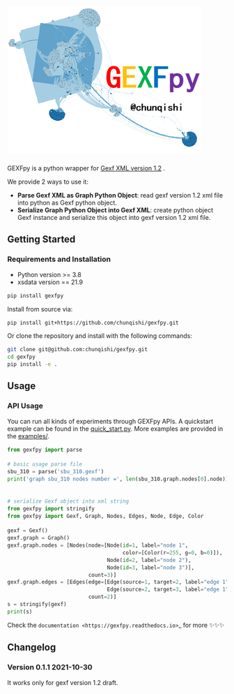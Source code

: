 ![GEXFpy](./docs/source/_static/logo.png)
===


GEXFpy is a python wrapper for [Gexf XML version 1.2](http://www.gexf.net/1.2draft) . 

We provide 2 ways to use it:

- **Parse Gexf XML as Graph Python Object**:  read gexf version 1.2 xml file into python as Gexf python object.
- **Serialize  Graph Python Object into Gexf XML**: create python object Gexf instance and serialize this object into gexf version 1.2 xml file.

## Getting Started

### Requirements and Installation

- Python version >= 3.8
- xsdata version == 21.9


```bash
pip install gexfpy
```

Install from source via:

```bash
pip install git+https://github.com/chunqishi/gexfpy.git
```

Or clone the repository and install with the following commands:

```bash
git clone git@github.com:chunqishi/gexfpy.git
cd gexfpy
pip install -e .
```

## Usage

### API Usage

You can run all kinds of experiments through GEXFpy APIs. 
A quickstart example can be found in the [quick_start.py](https://github.com/chunqishi/gexfpy/tree/master/examples/quick_start.py). More examples are provided in the [examples/](https://github.com/chunqishi/gexfpy/tree/master/examples/).

```python
from gexfpy import parse

# basic usage parse file
sbu_310 = parse('sbu_310.gexf')
print('graph sbu_310 nodes number =', len(sbu_310.graph.nodes[0].node))


# serialize Gexf object into xml string
from gexfpy import stringify
from gexfpy import Gexf, Graph, Nodes, Edges, Node, Edge, Color

gexf = Gexf()
gexf.graph = Graph()
gexf.graph.nodes = [Nodes(node=[Node(id=1, label="node 1",
                                     color=[Color(r=255, g=0, b=0)]),
                                Node(id=2, label="node 2"),
                                Node(id=3, label="node 3")],
                          count=3)]
gexf.graph.edges = [Edges(edge=[Edge(source=1, target=2, label="edge 1"),
                                Edge(source=2, target=3, label="edge 1")],
                          count=2)]
s = stringify(gexf)
print(s)
```


Check the `documentation <https://gexfpy.readthedocs.io>`_ for more
✨✨✨


## Changelog

### Version 0.1.1 2021-10-30

It works only for gexf version 1.2 draft.


